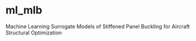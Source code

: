 # ml_mlb
Machine Learning Surrogate Models of Stiffened Panel Buckling for Aircraft Structural Optimization
